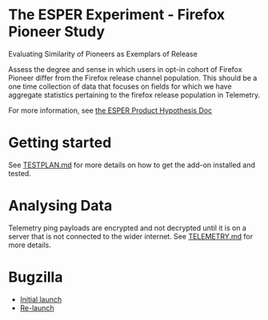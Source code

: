 # The ESPER Experiment - Firefox Pioneer Study

Evaluating Similarity of Pioneers as Exemplars of Release

Assess the degree and sense in which users in opt-in cohort of Firefox Pioneer differ from the Firefox release channel population. This should be a one time collection of data that focuses on fields for which we have aggregate statistics pertaining to the firefox release population in Telemetry.

For more information, see [the ESPER Product Hypothesis Doc](https://docs.google.com/document/d/1AhPGfCUs8lafrs9EznhL80NmiL0z4tUKb7HCMXlPxH8/edit)

# Getting started

See [TESTPLAN.md](./TESTPLAN.md) for more details on how to get the add-on installed and tested.

# Analysing Data

Telemetry ping payloads are encrypted and not decrypted until it is on a server that is not connected to the wider internet. See [TELEMETRY.md](./TELEMETRY.md) for more details.

# Bugzilla

* [Initial launch](https://bugzilla.mozilla.org/show_bug.cgi?id=1414900)
* [Re-launch](https://bugzilla.mozilla.org/show_bug.cgi?id=1450951)
